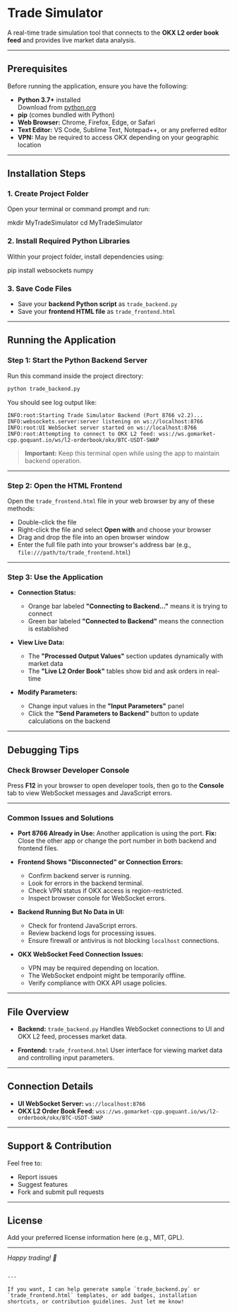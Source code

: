 


# Trade Simulator

A real-time trade simulation tool that connects to the **OKX L2 order book feed** and provides live market data analysis.

---

## Prerequisites

Before running the application, ensure you have the following:

- **Python 3.7+** installed  
  Download from [python.org](https://www.python.org/downloads/)  
- **pip** (comes bundled with Python)  
- **Web Browser:** Chrome, Firefox, Edge, or Safari  
- **Text Editor:** VS Code, Sublime Text, Notepad++, or any preferred editor  
- **VPN:** May be required to access OKX depending on your geographic location  

---

## Installation Steps

### 1. Create Project Folder

Open your terminal or command prompt and run:


mkdir MyTradeSimulator
cd MyTradeSimulator


### 2. Install Required Python Libraries

Within your project folder, install dependencies using:


pip install websockets numpy


### 3. Save Code Files

* Save your **backend Python script** as `trade_backend.py`
* Save your **frontend HTML file** as `trade_frontend.html`

---

## Running the Application

### Step 1: Start the Python Backend Server

Run this command inside the project directory:

```bash
python trade_backend.py
```

You should see log output like:

```
INFO:root:Starting Trade Simulator Backend (Port 8766 v2.2)...
INFO:websockets.server:server listening on ws://localhost:8766
INFO:root:UI WebSocket server started on ws://localhost:8766
INFO:root:Attempting to connect to OKX L2 feed: wss://ws.gomarket-cpp.goquant.io/ws/l2-orderbook/okx/BTC-USDT-SWAP
```

> **Important:** Keep this terminal open while using the app to maintain backend operation.

---

### Step 2: Open the HTML Frontend

Open the `trade_frontend.html` file in your web browser by any of these methods:

* Double-click the file
* Right-click the file and select **Open with** and choose your browser
* Drag and drop the file into an open browser window
* Enter the full file path into your browser's address bar (e.g., `file:///path/to/trade_frontend.html`)

---

### Step 3: Use the Application

* **Connection Status:**

  * Orange bar labeled **"Connecting to Backend..."** means it is trying to connect
  * Green bar labeled **"Connected to Backend"** means the connection is established

* **View Live Data:**

  * The **"Processed Output Values"** section updates dynamically with market data
  * The **"Live L2 Order Book"** tables show bid and ask orders in real-time

* **Modify Parameters:**

  * Change input values in the **"Input Parameters"** panel
  * Click the **"Send Parameters to Backend"** button to update calculations on the backend

---

## Debugging Tips

### Check Browser Developer Console

Press **F12** in your browser to open developer tools, then go to the **Console** tab to view WebSocket messages and JavaScript errors.

---

### Common Issues and Solutions

* **Port 8766 Already in Use:**
  Another application is using the port.
  **Fix:** Close the other app or change the port number in both backend and frontend files.

* **Frontend Shows "Disconnected" or Connection Errors:**

  * Confirm backend server is running.
  * Look for errors in the backend terminal.
  * Check VPN status if OKX access is region-restricted.
  * Inspect browser console for WebSocket errors.

* **Backend Running But No Data in UI:**

  * Check for frontend JavaScript errors.
  * Review backend logs for processing issues.
  * Ensure firewall or antivirus is not blocking `localhost` connections.

* **OKX WebSocket Feed Connection Issues:**

  * VPN may be required depending on location.
  * The WebSocket endpoint might be temporarily offline.
  * Verify compliance with OKX API usage policies.

---

## File Overview

* **Backend:** `trade_backend.py`
  Handles WebSocket connections to UI and OKX L2 feed, processes market data.

* **Frontend:** `trade_frontend.html`
  User interface for viewing market data and controlling input parameters.

---

## Connection Details

* **UI WebSocket Server:** `ws://localhost:8766`
* **OKX L2 Order Book Feed:** `wss://ws.gomarket-cpp.goquant.io/ws/l2-orderbook/okx/BTC-USDT-SWAP`

---

## Support & Contribution

Feel free to:

* Report issues
* Suggest features
* Fork and submit pull requests

---

## License

Add your preferred license information here (e.g., MIT, GPL).

---

*Happy trading! 🚀*

```

---

If you want, I can help generate sample `trade_backend.py` or `trade_frontend.html` templates, or add badges, installation shortcuts, or contribution guidelines. Just let me know!
```
